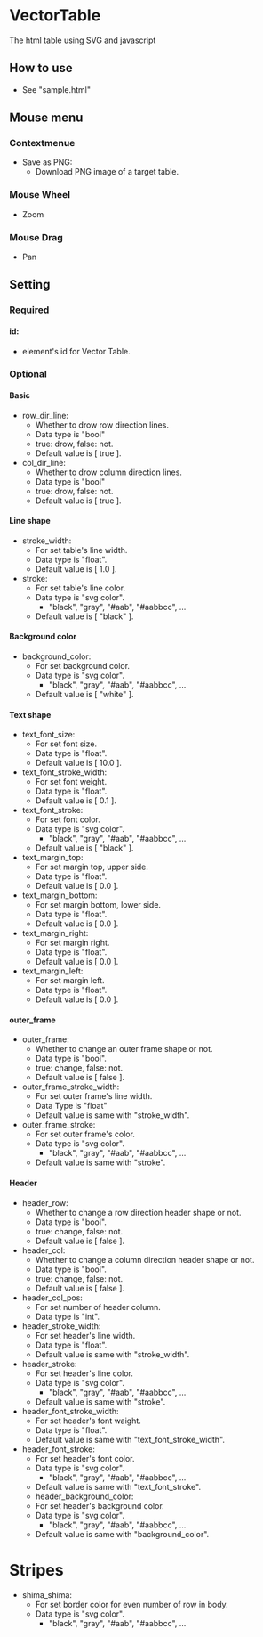 # VectorTable
The html table using SVG and javascript

## How to use
* See "sample.html"

## Mouse menu
### Contextmenue
* Save as PNG:
  * Download PNG image of a target table.
### Mouse Wheel
* Zoom
### Mouse Drag
* Pan 

## Setting
### Required
#### id:
* element's id for Vector Table.

### Optional
#### Basic
* row_dir_line:
  * Whether to drow row direction lines.
  * Data type is "bool"
  * true: drow, false: not.
  * Default value is [ true ].
* col_dir_line:
  * Whether to drow column direction lines.
  * Data type is "bool"
  * true: drow, false: not.
  * Default value is [ true ].
#### Line shape
* stroke_width:
  * For set table's line width.
  * Data type is "float".
  * Default value is [ 1.0 ].
* stroke:
  * For set table's line color.
  * Data type is "svg color".
    * "black", "gray", "#aab", "#aabbcc", ...
  * Default value is [ "black" ].
  
#### Background color
* background_color:  
  * For set background color.
  * Data type is "svg color".
    * "black", "gray", "#aab", "#aabbcc", ...
  * Default value is [ "white" ].

#### Text shape
* text_font_size:
  * For set font size.
  * Data type is "float".
  * Default value is [ 10.0 ].
* text_font_stroke_width:
  * For set font weight.
  * Data type is "float".
  * Default value is [ 0.1 ].
* text_font_stroke:
  * For set font color.
  * Data type is "svg color".
    * "black", "gray", "#aab", "#aabbcc", ...
  * Default value is [ "black" ].
* text_margin_top:
  * For set margin top, upper side.
  * Data type is "float".
  * Default value is [ 0.0 ].
* text_margin_bottom:
  * For set margin bottom, lower side.
  * Data type is "float".
  * Default value is [ 0.0 ].
* text_margin_right:
  * For set margin right.
  * Data type is "float".
  * Default value is [ 0.0 ].
* text_margin_left:
  * For set margin left.
  * Data type is "float".
  * Default value is [ 0.0 ].

#### outer_frame
* outer_frame:
  * Whether to change an outer frame shape or not.
  * Data type is "bool".
  * true: change, false: not.
  * Default value is [ false ].
* outer_frame_stroke_width:
  * For set outer frame's line width.
  * Data Type is "float"
  * Default value is same with "stroke_width".
* outer_frame_stroke:
  * For set outer frame's color.
  * Data type is "svg color".
    * "black", "gray", "#aab", "#aabbcc", ...
  * Default value is same with "stroke".

#### Header
* header_row:
  * Whether to change a row direction header shape or not.
  * Data type is "bool".
  * true: change, false: not.
  * Default value is [ false ].
* header_col:
  * Whether to change a column direction header shape or not.
  * Data type is "bool".
  * true: change, false: not.
  * Default value is [ false ].
* header_col_pos:
  * For set number of header column.
  * Data type is "int".
* header_stroke_width:
  * For set header's line width.
  * Data type is "float".
  * Default value is same with "stroke_width".
* header_stroke:
  * For set header's line color.
  * Data type is "svg color".
    * "black", "gray", "#aab", "#aabbcc", ...
  * Default value is same with "stroke".
* header_font_stroke_width:
  * For set header's font waight.
  * Data type is "float".
  * Default value is same with "text_font_stroke_width".
* header_font_stroke:
  * For set header's font color.
  * Data type is "svg color".
    * "black", "gray", "#aab", "#aabbcc", ...
  * Default value is same with "text_font_stroke".
  * header_background_color:
  * For set header's background color.
  * Data type is "svg color".
    * "black", "gray", "#aab", "#aabbcc", ...
  * Default value is same with "background_color".

# Stripes
* shima_shima:
  * For set border color for even number of row in body.
  * Data type is "svg color".
    * "black", "gray", "#aab", "#aabbcc", ...